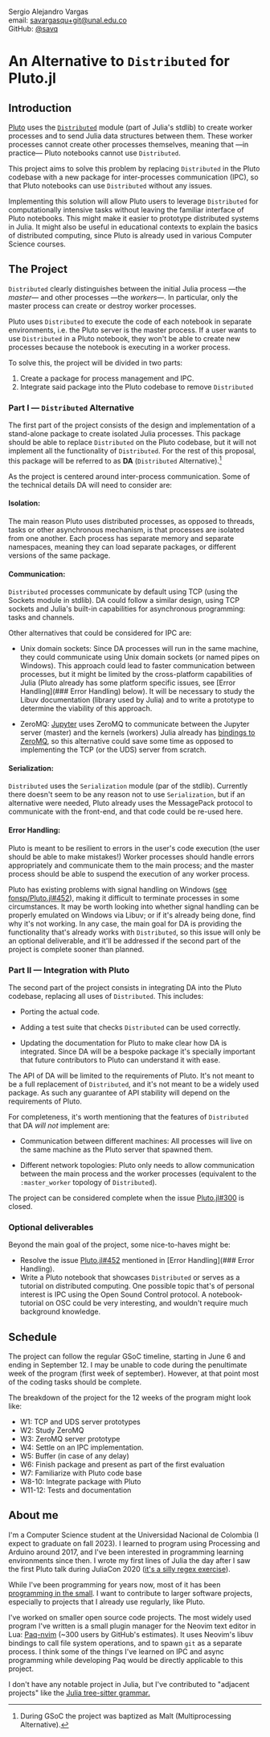 
Sergio Alejandro Vargas \
email: <savargasqu+git@unal.edu.co> \
GitHub: [@savq](https://github.com/savq)


# An Alternative to `Distributed` for Pluto.jl

## Introduction
<!-- What do you want to have completed by the end of the program?
     For example, "a package for doing X which any Julia user can install" or "an extra feature for Foo.jl that does Y" -->

[Pluto][pluto] uses the [`Distributed`][distributed] module (part of Julia's stdlib)
to create worker processes and to send Julia data structures between them.
These worker processes cannot create other processes themselves,
meaning that —in practice— Pluto notebooks cannot use `Distributed`.

This project aims to solve this problem by replacing `Distributed`
in the Pluto codebase with a new package for inter-processes communication (IPC),
so that Pluto notebooks can use `Distributed` without any issues.


<!-- Who's interested in the work, and how will it benefit them?
     For example, "bioinformaticians will be able to set up sequencing pipelines flexibly in pure Julia"
     It's important to justify the project for people who may not be experts in your subject area. -->

Implementing this solution will allow Pluto users to leverage `Distributed` for computationally intensive tasks
without leaving the familiar interface of Pluto notebooks.
This might make it easier to prototype distributed systems in Julia.
It might also be useful in educational contexts
to explain the basics of distributed computing,
since Pluto is already used in various Computer Science courses.



## The Project

`Distributed` clearly distinguishes between the initial Julia process —the _master_— and other
processes —the _workers_—. In particular, only the master process can create or destroy worker processes.

Pluto uses `Distributed` to execute the code of each notebook in separate environments,
i.e. the Pluto server is the master process.
If a user wants to use `Distributed` in a Pluto notebook,
they won't be able to create new processes because the notebook is executing in a worker process.

To solve this, the project will be divided in two parts:

1. Create a package for process management and IPC.
2. Integrate said package into the Pluto codebase to remove `Distributed`



### Part I — `Distributed` Alternative

The first part of the project consists of the design and implementation of a stand-alone package to create isolated Julia processes.
This package should be able to replace `Distributed` on the Pluto codebase,
but it will not implement all the functionality of `Distributed`.
For the rest of this proposal, this package will be referred to as **DA** (`Distributed` Alternative).[^name]

[^name]: During GSoC the project was baptized as Malt (Multiprocessing Alternative).

<!-- What are the potential hurdles you might encounter, and how can you resolve them?
     Is there anything you need to learn about as part of the work?
     Does your work depend on anyone else's to make progress? -->

As the project is centered around inter-process communication. 
Some of the technical details DA will need to consider are:



#### Isolation:
The main reason Pluto uses distributed processes,
as opposed to threads, tasks or other asynchronous mechanism,
is that processes are isolated from one another.
Each process has separate memory and separate namespaces,
meaning they can load separate packages, or different versions of the same package.

#### Communication:
`Distributed` processes communicate by default using TCP
(using the Sockets module in stdlib).
DA could follow a similar design, using TCP sockets and Julia's built-in
capabilities for asynchronous programming: tasks and channels.

Other alternatives that could be considered for IPC are:

- Unix domain sockets:
  Since DA processes will run in the same machine,
  they could communicate using Unix domain sockets (or named pipes on Windows).
  This approach could lead to faster communication between processes,
  but it might be limited by the cross-platform capabilities of Julia
  (Pluto already has some platform specific issues, see [Error Handling](### Error Handling) below).
  It will be necessary to study the Libuv documentation (library used by Julia)
  and to write a prototype to determine the viability of this approach.

- ZeroMQ:
  [Jupyter][jupyter] uses ZeroMQ to communicate between the Jupyter server (master) and the kernels (workers) 
  Julia already has [bindings to ZeroMQ][zmqjl], so this alternative could save some time as
  opposed to implementing the TCP (or the UDS) server from scratch.

[Jupyter]: https://docs.jupyter.org/en/latest/projects/architecture/content-architecture.html#the-ipython-kernel
[zmqjl]: https://github.com/JuliaInterop/ZMQ.jl 

#### Serialization:
`Distributed` uses the `Serialization` module (par of the stdlib).
Currently there doesn't seem to be any reason not to use `Serialization`,
but if an alternative were needed, Pluto already uses the MessagePack protocol to communicate with the front-end,
and that code could be re-used here.

#### Error Handling:
Pluto is meant to be resilient to errors in the user's code execution (the user should be able to make mistakes!)
Worker processes should handle errors appropriately and communicate them to the main process;
and the master process should be able to suspend the execution of any worker process.

Pluto has existing problems with signal handling on Windows ([see fonsp/Pluto.jl#452][sig-win]),
making it difficult to terminate processes in some circumstances.
It may be worth looking into whether signal handling can be properly emulated on Windows via Libuv;
or if it's already being done, find why it's not working.
In any case, the main goal for DA is providing the functionality that's already works with `Distributed`,
so this issue will only be an optional deliverable,
and it'll be addressed if the second part of the project is complete sooner than planned.







### Part II — Integration with Pluto

<!-- How will you prioritize different aspects of the project like
  features, API usability, documentation, and robustness? -->

The second part of the project consists in integrating DA into the Pluto codebase,
replacing all uses of `Distributed`. This includes:

- Porting the actual code.

- Adding a test suite that checks `Distributed` can be used correctly.

- Updating the documentation for Pluto to make clear how DA is integrated.
  Since DA will be a bespoke package it's specially important that future contributors to Pluto
  can understand it with ease.

The API of DA will be limited to the requirements of Pluto. 
It's not meant to be a full replacement of `Distributed`,
and it's not meant to be a widely used package.
As such any guarantee of API stability will depend on the requirements of Pluto.


For completeness, it's worth mentioning that the features of `Distributed` that DA _will not_ implement are:

- Communication between different machines:
  All processes will live on the same machine as the Pluto server that spawned them.

- Different network topologies:
  Pluto only needs to allow communication between the main process and the worker processes
  (equivalent to the `:master_worker` topology of `Distributed`).


<!-- What milestones can you target throughout the period?
     For example, getting a working prototype out to beta testers by the halfway point -->
The project can be considered complete when the issue [Pluto.jl#300][issue300] is closed.


### Optional deliverables
<!-- Are there any stretch goals you can make if the main project goes smoothly?
     Tell us how you're going to wow us with the final result! -->
Beyond the main goal of the project, some nice-to-haves might be:

- Resolve the issue [Pluto.jl#452][sig-win] mentioned in [Error Handling](### Error Handling).
- Write a Pluto notebook that showcases `Distributed`
  or serves as a tutorial on distributed computing.
  One possible topic that's of personal interest is IPC using the Open Sound Control protocol.
  A notebook-tutorial on OSC could be very interesting, and wouldn't require much background knowledge.


## Schedule
<!-- What other time commitments, such as summer courses, other jobs, planned vacations, etc., will you have over the summer? -->

The project can follow the regular GSoC timeline, starting in June 6 and ending in September 12.
I may be unable to code during the penultimate week of the program (first week of september). <!-- marathon -->
However, at that point most of the coding tasks should be complete.

The breakdown of the project for the 12 weeks of the program might look like:

- W1: TCP and UDS server prototypes
- W2: Study ZeroMQ
- W3: ZeroMQ server prototype
- W4: Settle on an IPC implementation.
- W5: Buffer (in case of any delay)
- W6: Finish package and present as part of the first evaluation
- W7: Familiarize with Pluto code base
- W8-10: Integrate package with Pluto 
- W11-12: Tests and documentation


## About me 

<!-- Why you? Give us a sense of who you are as a person and as a programmer. -->
<!-- What academic, professional or hobby programming experience do you have, and how will it help you with your project? -->

I'm a Computer Science student at the Universidad Nacional de Colombia (I expect to graduate on fall 2023).
I learned to program using Processing and Arduino around 2017,
and I've been interested in programming learning environments since then.
I wrote my first lines of Julia the day after I saw the first Pluto talk during JuliaCon 2020
([it's a silly regex exercise](https://github.com/savq/SpanishRespellings.jl/commit/de0465e66cc8ed5651c50ef7338ffc28a3c0efbe)).

While I've been programming for years now,
most of it has been [programming in the small](https://en.wikipedia.org/wiki/Programming_in_the_large_and_programming_in_the_small#Programming_in_the_small).
I want to contribute to larger software projects,
especially to projects that I already use regularly, like Pluto.

<!-- Show us a sample or two of code that you're proud of.
     It doesn't have to be Julia (but that doesn't hurt either).
     You don't need to be a star programmer as long as you can demonstrate interest in and commitment to your project. -->
I've worked on smaller open source code projects.
The most widely used program 
I've written is a small plugin manager for the Neovim text editor in Lua: [Paq-nvim](https://github.com/savq/paq-nvim) (~300 users by GitHub's estimates).
It uses Neovim's libuv bindings to call file system operations, and to spawn `git` as a separate process.
I think some of the things I've learned on IPC and async programming while developing Paq
would be directly applicable to this project.

<!-- Why are you interested in Julia?
     Have you used it much before?
     You need to demonstrate your ability to use Julia by the beginning of the program. -->
I don't have any notable project in Julia, but I've contributed to "adjacent projects"
like the [Julia tree-sitter grammar.](https://github.com/tree-sitter/tree-sitter-julia/pull/31)

<!-- How should we contact you? Let us know your email address and GitHub username. -->
<!-- listed in title -->

<!-- Do you have a website or blog? -->
<!-- Yes. but it's empty lmao -->

<!-- Anything else you'd like to mention! -->

[pluto]: https://github.com/fonsp/Pluto.jl
[distributed]: https://docs.julialang.org/en/v1/manual/distributed-computing/
[issue300]: https://github.com/fonsp/Pluto.jl/issues/300
[sig-win]: https://github.com/fonsp/Pluto.jl/issues/452
<!-- [jsoc]: https://julialang.org/jsoc/guidelines/ -->

